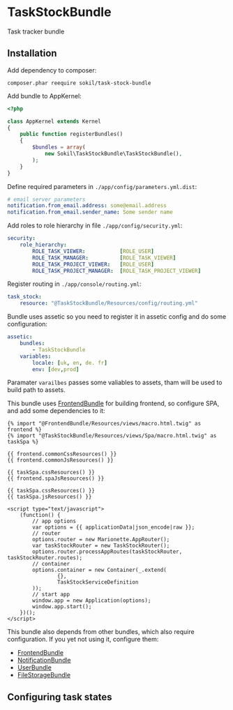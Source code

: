 # TaskStockBundle

Task tracker bundle

## Installation

Add dependency to composer:
```
composer.phar reequire sokil/task-stock-bundle
```

Add bundle to AppKernel:
```php
<?php

class AppKernel extends Kernel
{
    public function registerBundles()
    {
        $bundles = array(
            new Sokil\TaskStockBundle\TaskStockBundle(),
        );
    }
}
```

Define required parameters in `./app/config/parameters.yml.dist`:
```yaml
# email server parameters
notification.from_email.address: some@email.address
notification.from_email.sender_name: Some sender name
```

Add roles to role hierarchy in file `./app/config/security.yml`:
```yaml
security:
    role_hierarchy:
        ROLE_TASK_VIEWER:           [ROLE_USER]
        ROLE_TASK_MANAGER:          [ROLE_TASK_VIEWER]
        ROLE_TASK_PROJECT_VIEWER:   [ROLE_USER]
        ROLE_TASK_PROJECT_MANAGER:  [ROLE_TASK_PROJECT_VIEWER]
```

Register routing in `./app/console/routing.yml`:
```yaml
task_stock:
    resource: "@TaskStockBundle/Resources/config/routing.yml"
```

Bundle uses assetic so you need to register it in assetic config and do some configuration:
```yaml
assetic:
    bundles:
        - TaskStockBundle
    variables:
        locale: [uk, en, de. fr]
        env: [dev,prod]
```

Paramater `varailbes` passes some valiables to assets, tham will be used to build path to assets.

This bundle uses [FrontendBundle](https://github.com/sokil/FrontendBundle) for building frontend, so configure SPA, and add some dependencies to it:
```twig
{% import "@FrontendBundle/Resources/views/macro.html.twig" as frontend %}
{% import "@TaskStockBundle/Resources/views/Spa/macro.html.twig" as taskSpa %}

{{ frontend.commonCssResources() }}
{{ frontend.commonJsResources() }}

{{ taskSpa.cssResources() }}
{{ frontend.spaJsResources() }}

{{ taskSpa.cssResources() }}
{{ taskSpa.jsResources() }}

<script type="text/javascript">
    (function() {
        // app options
        var options = {{ applicationData|json_encode|raw }};
        // router
        options.router = new Marionette.AppRouter();
        var taskStockRouter = new TaskStockRouter();
        options.router.processAppRoutes(taskStockRouter, taskStockRouter.routes);
        // container
        options.container = new Container(_.extend(
                {},
                TaskStockServiceDefinition
        ));
        // start app
        window.app = new Application(options);
        window.app.start();
    })();
</script>
```

This bundle also depends from other bundles, which also require configuration. If you yet not using it, configure them:
* [FrontendBundle](https://github.com/sokil/FrontendBundle/blob/master/README.md#installation)
* [NotificationBundle](https://github.com/sokil/NotificationBundle/blob/master/README.md#installation)
* [UserBundle](https://github.com/sokil/UserBundle/blob/master/README.md#installation)
* [FileStorageBundle](https://github.com/sokil/FileStorageBundle/blob/master/README.md#installation)

## Configuring task states
